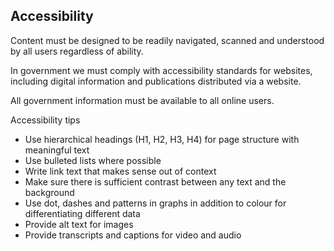 ## Accessibility

Content must be designed to be readily navigated, scanned and understood by all users regardless of ability.

In government we must comply with accessibility standards for websites, including digital information and publications distributed via a website.

All government information must be available to all online users.

Accessibility tips

* Use hierarchical headings (H1, H2, H3, H4) for page structure with meaningful text
* Use bulleted lists where possible
* Write link text that makes sense out of context
* Make sure there is sufficient contrast between any text and the background
* Use dot, dashes and patterns in graphs in addition to colour for differentiating different data
* Provide alt text for images
* Provide transcripts and captions for video and audio

